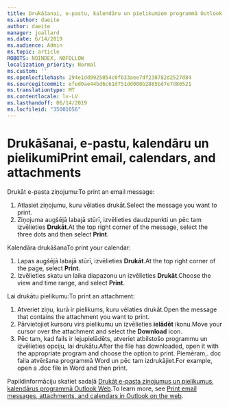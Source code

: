 ```yaml
---
title: Drukāšanai, e-pastu, kalendāru un pielikumiem programmā Outlook Web
ms.author: daeite
author: daeite
manager: joallard
ms.date: 6/14/2019
ms.audience: Admin
ms.topic: article
ROBOTS: NOINDEX, NOFOLLOW
localization_priority: Normal
ms.custom: ''
ms.openlocfilehash: 294e1dd9925054c0fb33aee7df238782d2527d84
ms.sourcegitcommit: efed0ae44bd6c61d751dd008b2885bd7e7d86521
ms.translationtype: MT
ms.contentlocale: lv-LV
ms.lasthandoff: 06/14/2019
ms.locfileid: "35001056"
---
```

# <a name="print-email-calendars-and-attachments"></a><span data-ttu-id="44302-102">Drukāšanai, e-pastu, kalendāru un pielikumi</span><span class="sxs-lookup"><span data-stu-id="44302-102">Print email, calendars, and attachments</span></span>

<span data-ttu-id="44302-103">Drukāt e-pasta ziņojumu:</span><span class="sxs-lookup"><span data-stu-id="44302-103">To print an email message:</span></span>
  
1. <span data-ttu-id="44302-104">Atlasiet ziņojumu, kuru vēlaties drukāt.</span><span class="sxs-lookup"><span data-stu-id="44302-104">Select the message you want to print.</span></span>
1. <span data-ttu-id="44302-105">Ziņojuma augšējā labajā stūrī, izvēlieties daudzpunkti un pēc tam izvēlieties **Drukāt**.</span><span class="sxs-lookup"><span data-stu-id="44302-105">At the top right corner of the message, select the three dots and then select **Print**.</span></span>

<span data-ttu-id="44302-106">Kalendāra drukāšana</span><span class="sxs-lookup"><span data-stu-id="44302-106">To print your calendar:</span></span>

1. <span data-ttu-id="44302-107">Lapas augšējā labajā stūrī, izvēlieties **Drukāt**.</span><span class="sxs-lookup"><span data-stu-id="44302-107">At the top right corner of the page, select **Print**.</span></span>
1. <span data-ttu-id="44302-108">Izvēlieties skatu un laika diapazonu un izvēlieties **Drukāt**.</span><span class="sxs-lookup"><span data-stu-id="44302-108">Choose the view and time range, and select **Print**.</span></span>

<span data-ttu-id="44302-109">Lai drukātu pielikumu:</span><span class="sxs-lookup"><span data-stu-id="44302-109">To print an attachment:</span></span>

1. <span data-ttu-id="44302-110">Atveriet ziņu, kurā ir pielikums, kuru vēlaties drukāt.</span><span class="sxs-lookup"><span data-stu-id="44302-110">Open the message that contains the attachment you want to print.</span></span>
2. <span data-ttu-id="44302-111">Pārvietojiet kursoru virs pielikumu un izvēlieties **ielādēt** ikonu.</span><span class="sxs-lookup"><span data-stu-id="44302-111">Move your cursor over the attachment and select the **Download** icon.</span></span>
3. <span data-ttu-id="44302-112">Pēc tam, kad fails ir lejupielādēts, atveriet atbilstošo programmu un izvēlieties opciju, lai drukātu.</span><span class="sxs-lookup"><span data-stu-id="44302-112">After the file has downloaded, open it with the appropriate program and choose the option to print.</span></span> <span data-ttu-id="44302-113">Piemēram,. doc faila atvēršana programmā Word un pēc tam izdrukājiet.</span><span class="sxs-lookup"><span data-stu-id="44302-113">For example, open a .doc file in Word and then print.</span></span>

<span data-ttu-id="44302-114">Papildinformāciju skatiet sadaļā [Drukāt e-pasta ziņojumus un pielikumus, kalendārus programmā Outlook Web](https://support.office.com/article/2cf529d1-3b8f-4de2-b254-b7f870e58a2b).</span><span class="sxs-lookup"><span data-stu-id="44302-114">To learn more, see [Print email messages, attachments, and calendars in Outlook on the web](https://support.office.com/article/2cf529d1-3b8f-4de2-b254-b7f870e58a2b).</span></span>